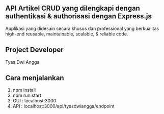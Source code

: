 ## API Artikel CRUD yang dilengkapi dengan authentikasi & authorisasi dengan Express.js 
Applikasi yang didesain secara khusus dan professional yang berkualitas high-end reusable, maintainable, scalable, & reliable code.

## Project Developer
Tyas Dwi Angga 

## Cara menjalankan 
1. npm install
1. npm run start
1. GUI : localhost:3000
1. API : localhost:3000/api/tyasdwiangga/endpoint


